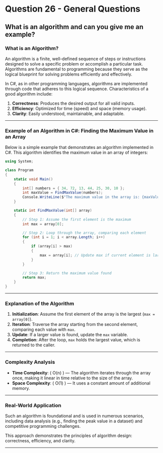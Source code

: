 # Question 26 - General Questions

## What is an algorithm and can you give me an example?

### **What is an Algorithm?**

An algorithm is a finite, well-defined sequence of steps or instructions designed to solve a specific problem or accomplish a particular task. Algorithms are fundamental to programming because they serve as the logical blueprint for solving problems efficiently and effectively.

In C#, as in other programming languages, algorithms are implemented through code that adheres to this logical sequence. Characteristics of a good algorithm include:

1. **Correctness**: Produces the desired output for all valid inputs.
2. **Efficiency**: Optimized for time (speed) and space (memory usage).
3. **Clarity**: Easily understood, maintainable, and adaptable.

---

### **Example of an Algorithm in C#: Finding the Maximum Value in an Array**

Below is a simple example that demonstrates an algorithm implemented in C#. This algorithm identifies the maximum value in an array of integers:

```csharp
using System;

class Program
{
    static void Main()
    {
        int[] numbers = { 34, 72, 13, 44, 25, 30, 10 };
        int maxValue = FindMaxValue(numbers);
        Console.WriteLine($"The maximum value in the array is: {maxValue}");
    }

    static int FindMaxValue(int[] array)
    {
        // Step 1: Assume the first element is the maximum
        int max = array[0];

        // Step 2: Loop through the array, comparing each element
        for (int i = 1; i < array.Length; i++)
        {
            if (array[i] > max)
            {
                max = array[i]; // Update max if current element is larger
            }
        }

        // Step 3: Return the maximum value found
        return max;
    }
}
```

---

### **Explanation of the Algorithm**

1. **Initialization**: Assume the first element of the array is the largest (`max = array[0]`).
2. **Iteration**: Traverse the array starting from the second element, comparing each value with `max`.
3. **Update**: If a larger value is found, update the `max` variable.
4. **Completion**: After the loop, `max` holds the largest value, which is returned to the caller.

---

### **Complexity Analysis**
- **Time Complexity**: \( O(n) \) — The algorithm iterates through the array once, making it linear in time relative to the size of the array.
- **Space Complexity**: \( O(1) \) — It uses a constant amount of additional memory.

---

### **Real-World Application**
Such an algorithm is foundational and is used in numerous scenarios, including data analysis (e.g., finding the peak value in a dataset) and competitive programming challenges.

This approach demonstrates the principles of algorithm design: correctness, efficiency, and clarity.

--- 
